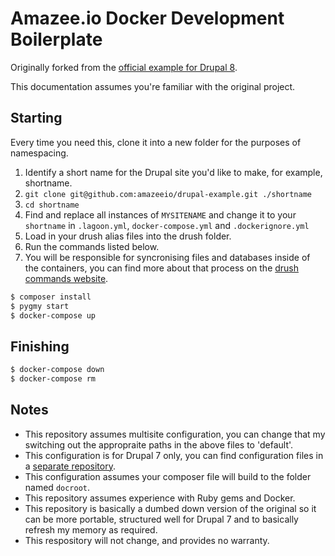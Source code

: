 # Amazee.io Docker Development Boilerplate

Originally forked from the [official example for Drupal 8](https://github.com/amazeeio/drupal-example).

This documentation assumes you're familiar with the original project.

## Starting

Every time you need this, clone it into a new folder for the purposes of namespacing.

  1. Identify a short name for the Drupal site you'd like to make, for example, shortname.
  2. `git clone git@github.com:amazeeio/drupal-example.git ./shortname`
  3. `cd shortname`
  4. Find and replace all instances of `MYSITENAME` and change it to your `shortname` in `.lagoon.yml`, `docker-compose.yml` and `.dockerignore.yml`
  5. Load in your drush alias files into the drush folder.
  6. Run the commands listed below.
  7. You will be responsible for syncronising files and databases inside of the containers, you can find more about that process on the [drush commands website](https://drushcommands.com/).

```sh
$ composer install
$ pygmy start
$ docker-compose up
```

## Finishing

```sh
$ docker-compose down
$ docker-compose rm
```

## Notes

* This repository assumes multisite configuration, you can change that my switching out the appropraite paths in the above files to 'default'.
* This configuration is for Drupal 7 only, you can find configuration files in a [separate repository](https://github.com/fubarhouse/drupal-setting-files).
* This configuration assumes your composer file will build to the folder named `docroot`.
* This repository assumes experience with Ruby gems and Docker.
* This repository is basically a dumbed down version of the original so it can be more portable, structured well for Drupal 7 and to basically refresh my memory as required.
* This respository will not change, and provides no warranty.
